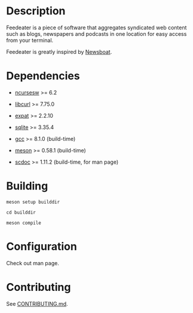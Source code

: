 # Description

Feedeater is a piece of software that aggregates syndicated web content such as blogs, newspapers and podcasts in one location for easy access from your terminal.

Feedeater is greatly inspired by [Newsboat](https://www.newsboat.org).

# Dependencies

* [ncursesw](https://invisible-island.net/ncurses) >= 6.2

* [libcurl](https://github.com/curl/curl) >= 7.75.0

* [expat](https://github.com/libexpat/libexpat) >= 2.2.10

* [sqlite](https://www.sqlite.org) >= 3.35.4

* [gcc](https://gcc.gnu.org) >= 8.1.0 (build-time)

* [meson](https://github.com/mesonbuild/meson) >= 0.58.1 (build-time)

* [scdoc](https://git.sr.ht/~sircmpwn/scdoc) >= 1.11.2 (build-time, for man page)

# Building

```
meson setup builddir
```

```
cd builddir
```

```
meson compile
```

# Configuration

Check out man page.

# Contributing

See [CONTRIBUTING.md](https://gitlab.com/got2teas/feedeater/-/blob/main/CONTRIBUTING.md).
